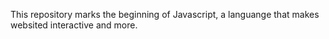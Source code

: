 This repository marks the beginning of Javascript, a languange that makes websited interactive and more.

